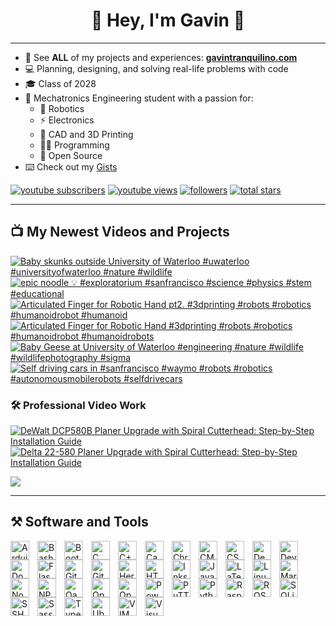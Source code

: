 <!-- Start -->
<h1 align="center" height="200">🐼 Hey, I'm Gavin 👋</h1>

---

- 🔗 See **ALL** of my projects and experiences: **[gavintranquilino.com][website]**
- 💻 Planning, designing, and solving real-life problems with code
- 🎓 Class of 2028
- 🤖 Mechatronics Engineering student with a passion for: 
    - 🦾 Robotics
    - ⚡ Electronics
    - 🧰 CAD and 3D Printing
    - 🧑‍💻 Programming
    - 💾 Open Source
- ⌨️ Check out my [Gists](https://gist.github.com/gavintranquilino)

<!-- Subscribe Badges -->
<p align="left">
   <a href="https://www.youtube.com/channel/UCnBxk-HBG0jXScCYvieHLDA?sub_confirmation=1">
      <img alt="youtube subscribers" title="Subscribe to my YouTube channel" src="https://custom-icon-badges.demolab.com/youtube/channel/subscribers/UCnBxk-HBG0jXScCYvieHLDA?color=%23E05D44&label=SUBSCRIBE&logo=video&logoColor=white&style=for-the-badge&labelColor=CE4630"/></a> 
   <a href="https://www.youtube.com/@gavintranquilino">
      <img alt="youtube views" title="YouTube views" src="https://custom-icon-badges.demolab.com/youtube/channel/views/UCnBxk-HBG0jXScCYvieHLDA?color=%23E1AD0E&logo=eye&logoColor=white&style=for-the-badge&labelColor=C79600"/></a> 
   <a href="https://github.com/gavintranquilino?tab=followers">
      <img alt="followers" title="Follow me on Github" src="https://custom-icon-badges.demolab.com/github/followers/gavintranquilino?color=236ad3&labelColor=1155ba&style=for-the-badge&logo=person-add&label=Follow&logoColor=white"/></a>
   <a href="https://github.com/gavintranquilino?tab=repositories&sort=stargazers">
      <img alt="total stars" title="Total stars on GitHub" src="https://custom-icon-badges.demolab.com/github/stars/gavintranquilino?color=55960c&style=for-the-badge&labelColor=488207&logo=star"/></a>
</p>

---

## 📺 My Newest Videos and Projects
<!-- BEGIN YOUTUBE-CARDS -->
[![Baby skunks outside University of Waterloo #uwaterloo #universityofwaterloo #nature #wildlife](https://ytcards.demolab.com/?id=G-Y8CwhkoAQ&title=Baby+skunks+outside+University+of+Waterloo+%23uwaterloo+%23universityofwaterloo+%23nature+%23wildlife&lang=en&timestamp=1750642600&background_color=%230d1117&title_color=%23ffffff&stats_color=%23dedede&max_title_lines=1&width=250&border_radius=5&duration=15 "Baby skunks outside University of Waterloo #uwaterloo #universityofwaterloo #nature #wildlife")](https://www.youtube.com/shorts/G-Y8CwhkoAQ)
[![epic noodle 💡 #exploratorium #sanfrancisco #science #physics #stem #educational](https://ytcards.demolab.com/?id=WZZEC4eEvPk&title=epic+noodle+%F0%9F%92%A1+%23exploratorium+%23sanfrancisco+%23science+%23physics+%23stem+%23educational&lang=en&timestamp=1750642135&background_color=%230d1117&title_color=%23ffffff&stats_color=%23dedede&max_title_lines=1&width=250&border_radius=5&duration=72 "epic noodle 💡 #exploratorium #sanfrancisco #science #physics #stem #educational")](https://www.youtube.com/shorts/WZZEC4eEvPk)
[![Articulated Finger for Robotic Hand pt2. #3dprinting #robots #robotics #humanoidrobot #humanoid](https://ytcards.demolab.com/?id=c_t-SpsPw2Q&title=Articulated+Finger+for+Robotic+Hand+pt2.+%233dprinting+%23robots+%23robotics+%23humanoidrobot+%23humanoid&lang=en&timestamp=1750614331&background_color=%230d1117&title_color=%23ffffff&stats_color=%23dedede&max_title_lines=1&width=250&border_radius=5&duration=22 "Articulated Finger for Robotic Hand pt2. #3dprinting #robots #robotics #humanoidrobot #humanoid")](https://www.youtube.com/shorts/c_t-SpsPw2Q)
[![Articulated Finger for Robotic Hand #3dprinting #robots #robotics #humanoidrobot #humanoidrobots](https://ytcards.demolab.com/?id=h149FPxJI7s&title=Articulated+Finger+for+Robotic+Hand+%233dprinting+%23robots+%23robotics+%23humanoidrobot+%23humanoidrobots&lang=en&timestamp=1750613518&background_color=%230d1117&title_color=%23ffffff&stats_color=%23dedede&max_title_lines=1&width=250&border_radius=5&duration=25 "Articulated Finger for Robotic Hand #3dprinting #robots #robotics #humanoidrobot #humanoidrobots")](https://www.youtube.com/shorts/h149FPxJI7s)
[![Baby Geese at University of Waterloo #engineering #nature #wildlife #wildlifephotography #sigma](https://ytcards.demolab.com/?id=84F2rKGK3Y8&title=Baby+Geese+at+University+of+Waterloo+%23engineering+%23nature+%23wildlife+%23wildlifephotography+%23sigma&lang=en&timestamp=1750612070&background_color=%230d1117&title_color=%23ffffff&stats_color=%23dedede&max_title_lines=1&width=250&border_radius=5&duration=12 "Baby Geese at University of Waterloo #engineering #nature #wildlife #wildlifephotography #sigma")](https://www.youtube.com/shorts/84F2rKGK3Y8)
[![Self driving cars in #sanfrancisco #waymo #robots #robotics #autonomousmobilerobots #selfdrivecars](https://ytcards.demolab.com/?id=9EyJ413Pk4s&title=Self+driving+cars+in+%23sanfrancisco+%23waymo+%23robots+%23robotics+%23autonomousmobilerobots+%23selfdrivecars&lang=en&timestamp=1750599574&background_color=%230d1117&title_color=%23ffffff&stats_color=%23dedede&max_title_lines=1&width=250&border_radius=5&duration=17 "Self driving cars in #sanfrancisco #waymo #robots #robotics #autonomousmobilerobots #selfdrivecars")](https://www.youtube.com/shorts/9EyJ413Pk4s)
<!-- END YOUTUBE-CARDS -->

### 🛠️ Professional Video Work
[![DeWalt DCP580B Planer Upgrade with Spiral Cutterhead: Step-by-Step Installation Guide](https://ytcards.demolab.com/?id=gZQ3JH4EMIM&title=Dewalt+DCP580B+Planer+Upgrade+with+Spiral+Cutterhead&lang=en&timestamp=1705530432&background_color=%230d1117&title_color=%23ffffff&stats_color=%23dedede&max_title_lines=1&width=250&border_radius=5&duration=507 "DeWalt DCP580B Planer Upgrade with Spiral Cutterhead: Step-by-Step Installation Guide")](https://www.youtube.com/watch?v=gZQ3JH4EMIM)
[![Delta 22-580 Planer Upgrade with Spiral Cutterhead: Step-by-Step Installation Guide](https://ytcards.demolab.com/?id=lz2hX4HDBb0&title=Delta+22-580+Planer+Upgrade+with+Spiral+Cutterhead&lang=en&timestamp=1709341307&background_color=%230d1117&title_color=%23ffffff&stats_color=%23dedede&max_title_lines=1&width=250&border_radius=5&duration=1172 "Delta 22-580 Planer Upgrade with Spiral Cutterhead: Step-by-Step Installation Guide")](https://www.youtube.com/watch?v=lz2hX4HDBb0)


[<img src="https://custom-icon-badges.demolab.com/badge/-Subscribe%20For%20More-red?style=for-the-badge&logo=video&logoColor=white"/>](https://www.youtube.com/channel/UCnBxk-HBG0jXScCYvieHLDA?sub_confirmation=1)

---

## ⚒️ Software and Tools
<!-- Arduino -->
<img align="left" alt="Arduino" width="30px" style="padding-right:10px;" src="https://cdn.jsdelivr.net/gh/devicons/devicon/icons/arduino/arduino-plain.svg" />
<!-- Bash -->
<img align="left" alt="Bash" width="30px" style="padding-right:10px;" src="https://cdn.jsdelivr.net/gh/devicons/devicon/icons/bash/bash-plain.svg" />
<!-- Bootstrap -->
<img align="left" alt="Bootstrap" width="30px" style="padding-right:10px;" src="https://cdn.jsdelivr.net/gh/devicons/devicon/icons/bootstrap/bootstrap-plain.svg" />
<!-- C -->
<img align="left" alt="C" width="30px" style="padding-right:10px;" src="https://cdn.jsdelivr.net/gh/devicons/devicon/icons/c/c-plain.svg" />
<!-- C++ -->
<img align="left" alt="C++" width="30px" style="padding-right:10px;" src="https://cdn.jsdelivr.net/gh/devicons/devicon/icons/cplusplus/cplusplus-plain.svg" />
<!-- Canva -->
<img align="left" alt="Canva" width="30px" style="padding-right:10px;" src="https://cdn.jsdelivr.net/gh/devicons/devicon/icons/canva/canva-original.svg" />
<!-- Chrome -->
<img align="left" alt="Chrome" width="30px" style="padding-right:10px;" src="https://cdn.jsdelivr.net/gh/devicons/devicon/icons/chrome/chrome-plain.svg" />
<!-- CMake -->
<img align="left" alt="CMake" width="30px" style="padding-right:10px;" src="https://cdn.jsdelivr.net/gh/devicons/devicon/icons/cmake/cmake-plain.svg" />
<!-- CSS3 -->
<img align="left" alt="CSS3" width="30px" style="padding-right:10px;" src="https://cdn.jsdelivr.net/gh/devicons/devicon/icons/css3/css3-plain.svg" />
<!-- Debian -->
<img align="left" alt="Debian" width="30px" style="padding-right:10px;" src="https://cdn.jsdelivr.net/gh/devicons/devicon/icons/debian/debian-plain.svg" />
<!-- Devicon -->
<img align="left" alt="Devicon" width="30px" style="padding-right:10px;" src="https://cdn.jsdelivr.net/gh/devicons/devicon/icons/devicon/devicon-plain.svg" />
<!-- Docker -->
<img align="left" alt="Docker" width="30px" style="padding-right:10px;" src="https://cdn.jsdelivr.net/gh/devicons/devicon/icons/docker/docker-plain.svg" />
<!-- Flask -->
<img align="left" alt="Flask" width="30px" style="padding-right:10px;" src="https://cdn.jsdelivr.net/gh/devicons/devicon/icons/flask/flask-original.svg" />
<!-- Git -->
<img align="left" alt="Git" width="30px" style="padding-right:10px;" src="https://cdn.jsdelivr.net/gh/devicons/devicon/icons/git/git-plain.svg" />
<!-- GitHub -->
<img align="left" alt="GitHub" width="30px" style="padding-right:10px;" src="https://cdn.jsdelivr.net/gh/devicons/devicon/icons/github/github-original.svg" />
<!-- Heroku -->
<img align="left" alt="Heroku" width="30px" style="padding-right:10px;" src="https://cdn.jsdelivr.net/gh/devicons/devicon/icons/heroku/heroku-plain.svg" />
<!-- HTML5 -->
<img align="left" alt="HTML5" width="30px" style="padding-right:10px;" src="https://cdn.jsdelivr.net/gh/devicons/devicon/icons/html5/html5-plain.svg" />
<!-- Inkscape -->
<img align="left" alt="Inkscape" width="30px" style="padding-right:10px;" src="https://cdn.jsdelivr.net/gh/devicons/devicon/icons/inkscape/inkscape-plain.svg" />
<!-- JavaScript -->
<img align="left" alt="JavaScript" width="30px" style="padding-right:10px;" src="https://cdn.jsdelivr.net/gh/devicons/devicon/icons/javascript/javascript-plain.svg" />
<!-- LaTeX -->
<img align="left" alt="LaTeX" width="30px" style="padding-right:10px;" src="https://cdn.jsdelivr.net/gh/devicons/devicon/icons/latex/latex-original.svg" />
<!-- Linux -->
<img align="left" alt="Linux" width="30px" style="padding-right:10px;" src="https://cdn.jsdelivr.net/gh/devicons/devicon/icons/linux/linux-plain.svg" />
<!-- Markdown -->
<img align="left" alt="Markdown" width="30px" style="padding-right:10px;" src="https://cdn.jsdelivr.net/gh/devicons/devicon/icons/markdown/markdown-original.svg" />
<!-- NodeJs -->
<img align="left" alt="NodeJS" width="30px" style="padding-right:10px;" src="https://cdn.jsdelivr.net/gh/devicons/devicon/icons/nodejs/nodejs-plain.svg" />
<!-- NPM -->
<img align="left" alt="NPM" width="30px" style="padding-right:10px;" src="https://cdn.jsdelivr.net/gh/devicons/devicon/icons/npm/npm-original-wordmark.svg" />
<!-- Oauth -->
<img align="left" alt="Oauth" width="30px" style="padding-right:10px;" src="https://cdn.jsdelivr.net/gh/devicons/devicon/icons/oauth/oauth-plain.svg" />
<!-- OpenCV -->
<img align="left" alt="OpenCV" width="30px" style="padding-right:10px;" src="https://cdn.jsdelivr.net/gh/devicons/devicon/icons/opencv/opencv-plain.svg" />
<!-- OpenGL -->
<img align="left" alt="OpenGL" width="30px" style="padding-right:10px;" src="https://cdn.jsdelivr.net/gh/devicons/devicon/icons/opengl/opengl-plain.svg" />
<!-- Powershell -->
<img align="left" alt="Powershell" width="30px" style="padding-right:10px;" src="https://cdn.jsdelivr.net/gh/devicons/devicon/icons/powershell/powershell-plain.svg" />
<!-- PuTTY -->
<img align="left" alt="PuTTY" width="30px" style="padding-right:10px;" src="https://cdn.jsdelivr.net/gh/devicons/devicon/icons/putty/putty-plain.svg" />
<!-- Python -->
<img align="left" alt="Python" width="30px" style="padding-right:10px;" src="https://cdn.jsdelivr.net/gh/devicons/devicon/icons/python/python-plain.svg" />
<!-- Raspberry Pi -->
<img align="left" alt="Raspberry Pi" width="30px" style="padding-right:10px;" src="https://cdn.jsdelivr.net/gh/devicons/devicon/icons/raspberrypi/raspberrypi-plain.svg" />
<!-- ROS2 -->
<img align="left" alt="ROS2" width="30px" style="padding-right:10px;" src="https://cdn.jsdelivr.net/gh/devicons/devicon/icons/ros/ros-original.svg" />
<!-- SQLite -->
<img align="left" alt="SQLite" width="30px" style="padding-right:10px;" src="https://cdn.jsdelivr.net/gh/devicons/devicon/icons/sqlite/sqlite-plain.svg" />
<!-- SSH -->
<img align="left" alt="SSH" width="30px" style="padding-right:10px;" src="https://cdn.jsdelivr.net/gh/devicons/devicon/icons/ssh/ssh-original-wordmark.svg" />
<!-- Sass -->
<img align="left" alt="Sass" width="30px" style="padding-right:10px;" src="https://cdn.jsdelivr.net/gh/devicons/devicon/icons/sass/sass-original.svg" />
<!-- TypeScript -->
<img align="left" alt="TypeScript" width="30px" style="padding-right:10px;" src="https://cdn.jsdelivr.net/gh/devicons/devicon/icons/typescript/typescript-plain.svg" />
<!-- Ubuntu -->
<img align="left" alt="Ubuntu" width="30px" style="padding-right:10px;" src="https://cdn.jsdelivr.net/gh/devicons/devicon/icons/ubuntu/ubuntu-plain.svg" />
<!-- VIM -->
<img align="left" alt="VIM" width="30px" style="padding-right:10px;" src="https://cdn.jsdelivr.net/gh/devicons/devicon/icons/vim/vim-plain.svg" />
<!-- Visual Studio Code -->
<img align="left" alt="Visual Studio Code" width="30px" style="padding-right:10px;" src="https://cdn.jsdelivr.net/gh/devicons/devicon/icons/vscode/vscode-plain.svg" />

</br>
</br>

<!-- ## 📊 Stats -->
<!-- ![My GitHub Stats](https://github-readme-stats.vercel.app/api?username=gavintranquilino&show_icons=true&theme=graywhite) -->

[website]: https://www.gavintranquilino.com
